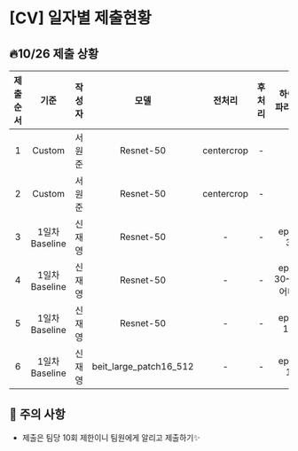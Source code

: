 # [CV] 일자별 제출현황

## 🔥10/26 제출 상황
|제출순서| 기준 | 작성자 | 모델 | 전처리 | 후처리 | 하이퍼 파라미터 | f1_score | Accuracy | 
|:---:|:---:|:---:|:---:|:---:|:---:|:---:|:---:|:---|
| 1 | Custom | 서원준 | Resnet-50 | centercrop | - | - | 0.0483 | 12.3175 |
| 2 | Custom | 서원준 | Resnet-50 | centercrop | - | - | 0.0495 | 12.3016 |
| 3 | 1일차 Baseline | 신재영 | Resnet-50 | - | - | epoch 30 | 0.5682 | 66.4286 |
| 4 | 1일차 Baseline | 신재영 | Resnet-50 | - | - | epoch 30~100 어디쯤  | 0.5883 | 66.6349 |
| 5 | 1일차 Baseline | 신재영 | Resnet-50 | - | - | epoch  100| 0.5972 | 66.3968 |
| 6 | 1일차 Baseline | 신재영 | beit_large_patch16_512 | - | - | epoch  11| 0.5817 | 67.7302 |




## 📌 주의 사항
* 제출은 팀당 10회 제한이니 팀원에게 알리고 제출하기✨

